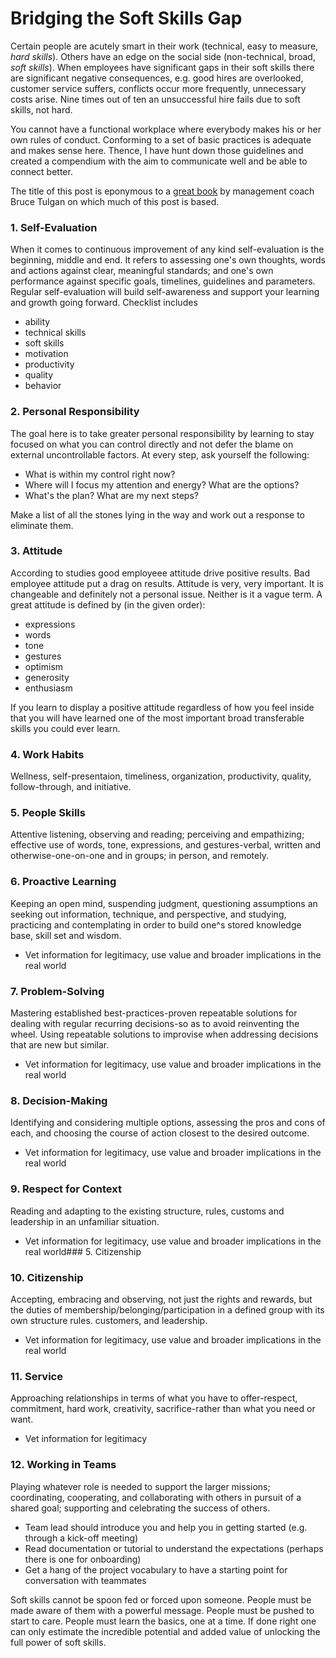 # Bridging the Soft Skills Gap

Certain people are acutely smart in their work (technical, easy to measure, *hard skills*). Others have an edge on the social side (non-technical, broad, *soft skills*). When employees have significant gaps in their soft skills there are significant negative consequences, e.g. good hires are overlooked, customer service suffers, conflicts occur more frequently, unnecessary costs arise. Nine times out of ten an unsuccessful hire fails due to soft skills, not hard.

You cannot have a functional workplace where everybody makes his or her own rules of conduct. Conforming to a set of basic practices is adequate and makes sense here. Thence, I have hunt down those guidelines and created a compendium with the aim to communicate well and be able to connect better.

The title of this post is eponymous to a [great book](https://www.amazon.com/Bridging-Soft-Skills-Gap-Missing/dp/1118725646/ref=sr_1_1?crid=2IX0QI0ATUVKX&dchild=1&keywords=bridging+the+soft+skills+gap&qid=1593540443&s=books&sprefix=bridging+the+soft%2Caps%2C256&sr=1-1) by management coach Bruce Tulgan on which much of this post is based.

### 1. Self-Evaluation
When it comes to continuous improvement of any kind self-evaluation is the beginning, middle and end. It refers to assessing one's own thoughts, words and actions against clear, meaningful standards; and one's own performance against specific goals, timelines, guidelines and parameters. Regular self-evaluation will build self-awareness and support your learning and growth going forward. Checklist includes 
* ability
* technical skills
* soft skills
* motivation
* productivity
* quality
* behavior
### 2. Personal Responsibility
The goal here is to take greater personal responsibility by learning to stay focused on what you can control directly and not defer the blame on external uncontrollable factors. At every step, ask yourself the following:
* What is within my control right now?
* Where will I focus my attention and energy? What are the options?
* What's the plan? What are my next steps?

Make a list of all the stones lying in the way and work out a response to eliminate them.
### 3. Attitude
According to studies good employeee attitude drive positive results. Bad employee attitude put a drag on results. Attitude is very, very important. It is changeable and definitely not a personal issue. Neither is it a vague term. A great attitude is defined by (in the given order):
* expressions
* words
* tone
* gestures
* optimism
* generosity
* enthusiasm

If you learn to display a positive attitude regardless of how you feel inside that you will have learned one of the most important broad transferable skills you could ever learn.
### 4. Work Habits
Wellness, self-presentaion, timeliness, organization, productivity, quality, follow-through, and initiative.
### 5. People Skills
Attentive listening, observing and reading; perceiving and empathizing; effective use of words, tone, expressions, and gestures-verbal, written and otherwise-one-on-one and in groups; in person, and remotely.
### 6. Proactive Learning
Keeping an open mind, suspending judgment, questioning assumptions an seeking out information, technique, and perspective, and studying, practicing and contemplating in order to build one^s stored knowledge base, skill set and wisdom.
* Vet information for legitimacy, use value and broader implications in the real world
### 7. Problem-Solving
Mastering established best-practices-proven repeatable solutions for dealing with regular recurring decisions-so as to avoid reinventing the wheel. Using repeatable solutions to improvise when addressing decisions that are new but similar.
* Vet information for legitimacy, use value and broader implications in the real world
### 8. Decision-Making
Identifying and considering multiple options, assessing the pros and cons of each, and choosing the course of action closest to the desired outcome.
* Vet information for legitimacy, use value and broader implications in the real world
### 9. Respect for Context
Reading and adapting to the existing structure, rules, customs and leadership in an unfamiliar situation.
* Vet information for legitimacy, use value and broader implications in the real world### 5. Citizenship
### 10. Citizenship
Accepting, embracing and observing, not just the rights and rewards, but the duties of membership/belonging/participation in a defined group with its own structure rules. customers, and leadership.
* Vet information for legitimacy, use value and broader implications in the real world
### 11. Service
Approaching relationships in terms of what you have to offer-respect, commitment, hard work, creativity, sacrifice-rather than what you need or want.
* Vet information for legitimacy
### 12. Working in Teams
Playing whatever role is needed to support the larger missions; coordinating, cooperating, and collaborating with others in pursuit of a shared goal; supporting and celebrating the success of others.
* Team lead should introduce you and help you in getting started (e.g. through a kick-off meeting)
* Read documentation or tutorial to understand the expectations (perhaps there is one for onboarding)
* Get a hang of the project vocabulary to have a starting point for conversation with teammates


Soft skills cannot be spoon fed or forced upon someone. People must be made aware of them with a powerful message. People must be pushed to start to care. People must learn the basics, one at a time. If done right one can only estimate the incredible potential and added value of unlocking the full power of soft skills.
